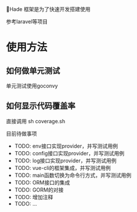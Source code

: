 Hade 框架是为了快速开发搭建使用

参考laravel等项目

# 使用方法

## 如何做单元测试

单元测试使用goconvy

## 如何显示代码覆盖率

直接调用 sh coverage.sh

目前待做事项

* TODO: env接口实现provider，并写测试用例
* TODO: config接口实现provider，并写测试用例
* TODO: log接口实现provider，并写测试用例
* TODO: vue-cli的框架集成，并写测试用例
* TODO: main函数切换为命令行方式，并写测试用例
* TODO: ORM接口的集成
* TODO: GORM的对接
* TODO: 增加注释
* TODO: ...